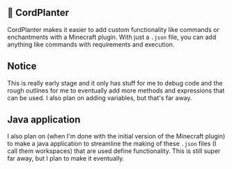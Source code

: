 ## 🔌 CordPlanter
CordPlanter makes it easier to add custom functionality like commands or enchantments with a Minecraft plugin. With just a `.json` file, you can add anything like commands with requirements and execution.
## Notice
This is really early stage and it only has stuff for me to debug code and the rough outlines for me to eventually add more methods and expressions that can be used. I also plan on adding variables, but that's far away.
## Java application
I also plan on (when I'm done with the initial version of the Minecraft plugin) to make a java application to streamline the making of these `.json` files (I call them workspaces) that are used define functionality. This is still super far away, but I plan to make it eventually.
